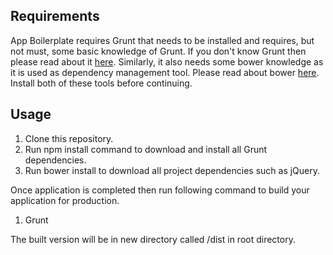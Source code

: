 <h2>Requirements</h2>
App Boilerplate requires Grunt that needs to be installed and requires, but not must, some basic knowledge of Grunt. 
If you don't know Grunt then please read about it <a href="http://gruntjs.com/">here</a>. Similarly, it also needs some bower knowledge as it is
used as dependency management tool. Please read about bower <a href="http://bower.io/">here</a>. Install both of these tools before continuing.

<h2>Usage</h2>

1. Clone this repository.
2. Run npm install command to download and install all Grunt dependencies.
3. Run bower install to download all project dependencies such as jQuery.

Once application is completed then run following command to build your application for production.

1. Grunt

The built version will be in new directory called /dist in root directory.
